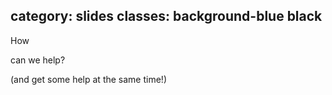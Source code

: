category: slides
classes: background-blue black
---

<span class="red big kw">How</span>

<span class="big">can we help?</span>

<span class="small white">(and get some help at the same time!)</span>

